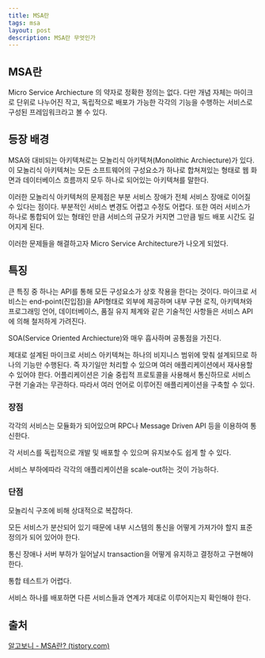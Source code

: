 ```yaml
---
title: MSA란
tags: msa
layout: post
description: MSA란 무엇인가
---
```


## MSA란

Micro Service Archiecture 의 약자로 정확한 정의는 없다. 다만 개념 자체는 마이크로 단위로 나누어진 작고, 독립적으로 배포가 가능한 각각의 기능을 수행하는 서비스로 구성된 프레임워크라고 볼 수 있다.

## 등장 배경

MSA와 대비되는 아키텍쳐로는 모놀리식 아키텍쳐(Monolithic Archiecture)가 있다. 이 모놀리식 아키텍쳐는 모든 소프트웨어의 구성요소가  하나로 합쳐져있는 형태로 웹 화면과 데이터베이스 흐름까지 모두 하나로 되어있는 아키텍쳐를 말한다.

이러한 모놀리식 아키텍쳐의 문제점은 부분 서비스 장애가 전체 서비스 장애로 이어질 수 있다는 점이다. 부분적인 서비스 변경도 어렵고 수정도 어렵다. 또한 여러 서비스가 하나로 통합되어 있는 형태인 만큼 서비스의 규모가 커지면 그만큼 빌드 배포 시간도 길어지게 된다.

이러한 문제들을 해결하고자 Micro Service Architecture가 나오게 되었다.

## 특징

큰 특징 중 하나는 API를 통해 모든 구성요소가 상호 작용을 한다는 것이다. 마이크로 서비스는 end-point(진입점)을 API형태로 외부에 제공하며 내부 구현 로직, 아키텍쳐와 프로그래밍 언어, 데이터베이스, 품질 유지 체계와 같은 기술적인 사항들은 서비스 API에 의해 철저하게 가려진다.

SOA(Service Oriented Archiecture)와 매우 흡사하며 공통점을 가진다.

제대로 설계된 마이크로 서비스 아키텍쳐는 하나의 비지니스 범위에 맞춰 설계되므로 하나의 기능만 수행된다. 즉 자기일만 처리할 수 있으며 여러 애플리케이션에서 재사용할 수 있어야 한다. 어플리케이션은 기술 중립적 프로토콜을 사용해서 통신하므로 서비스 구현 기술과는 무관하다. 따라서 여러 언어로 이루어진 애플리케이션을 구축할 수 있다.

### 장점

각각의 서비스는 모듈화가 되어있으며 RPC나 Message Driven API 등을 이용하여 통신한다.

각 서비스를 독립적으로 개발 및 배포할 수 있으며 유지보수도 쉽게 할 수 있다.

서비스 부하에따라 각각의 애플리케이션을 scale-out하는 것이 가능하다.

### 단점

모놀리식 구조에 비해 상대적으로 복잡하다.

모든 서비스가 분산되어 있기 때문에 내부 시스템의 통신을 어떻게 가져가야 할지 표준 정의가 되어 있어야 한다.

통신 장애나 서버 부하가 일어날시 transaction을 어떻게 유지하고 결정하고 구현해야 한다.

통합 테스트가 어렵다.

서비스 하나를 배포하면 다른 서비스들과 연계가 제대로 이루어지는지 확인해야 한다.



## 출처

[알고보니 - MSA란? (tistory.com)](https://mydream72.tistory.com/entry/알고보니-MSA란)




